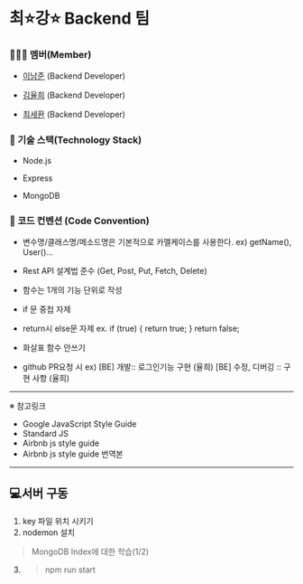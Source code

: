 # 최⭐강⭐ Backend 팀

### 👨‍👧‍👦 멤버(Member)

* [이남준](https://github.com/ningpop) (Backend Developer)

* [김율희](https://github.com/yulhee741) (Backend Developer)

* [최세환](https://github.com/Mactto) (Backend Developer)

### 🔧 기술 스택(Technology Stack)

* Node.js

* Express

* MongoDB

### 📐 코드 컨벤션 (Code Convention)

* 변수명/클래스명/메소드명은 기본적으로 카멜케이스를 사용한다.
ex) getName(), User()...

* Rest API 설계법 준수 (Get, Post, Put, Fetch, Delete)

* 함수는 1개의 기능 단위로 작성

* if 문 중첩 자제

* return시 else문 자제
ex. if (true) {
          return true;
      }
      return false;

* 화살표 함수 안쓰기

* github PR요청 시 
ex) [BE] 개발:: 로그인기능 구현 (율희)
     [BE] 수정, 디버깅 :: 구현 사항 (율희)
     
---

※ 참고링크
* Google JavaScript Style Guide
* Standard JS
* Airbnb js style guide
* Airbnb js style guide 번역본



---
## 💻서버 구동
1. key 파일 위치 시키기
2. nodemon 설치
> MongoDB Index에 대한 학습(1/2)
3. > npm run start